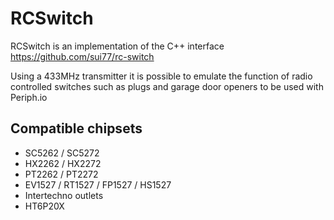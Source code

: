 # RCSwitch
RCSwitch is an implementation of the C++ interface https://github.com/sui77/rc-switch

Using a 433MHz transmitter it is possible to emulate the function of radio controlled switches such as plugs and garage door openers to be used with Periph.io 

## Compatible chipsets
* SC5262 / SC5272
* HX2262 / HX2272
* PT2262 / PT2272
* EV1527 / RT1527 / FP1527 / HS1527
* Intertechno outlets
* HT6P20X
